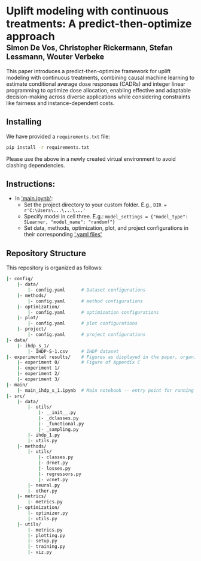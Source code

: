 # Uplift modeling with continuous treatments: A predict-then-optimize approach</br><sub><sub>Simon De Vos, Christopher Rickermann, Stefan Lessmann, Wouter Verbeke </sub></sub>  

This paper introduces a predict-then-optimize framework for uplift modeling with continuous treatments, combining causal machine learning to estimate conditional average dose responses (CADRs) and integer linear programming to optimize dose allocation, enabling effective and adaptable decision-making across diverse applications while considering constraints like fairness and instance-dependent costs.



## Installing
We have provided a `requirements.txt` file:
```bash
pip install -r requirements.txt
```
Please use the above in a newly created virtual environment to avoid clashing dependencies.

## Instructions:
- In ['main.ipynb'](https://github.com/SimonDeVos/turnover_prediction/blob/master/experiments/main.py):
  - Set the project directory to your custom folder. E.g., `DIR = r'C:\Users\...\...\...'`
  - Specify model in cell three. E.g.: `model_settings = {"model_type": SLearner, "model_name": "randomf"}`
  - Set data, methods, optimization, plot, and project configurations in their corresponding ['.yaml files'](https://github.com/SimonDeVos/ICTE/tree/master/config)

## Repository Structure
This repository is organized as follows:
```bash
|- config/
    |- data/
        |- config.yaml      # Dataset configurations
    |- methods/
        |- config.yaml      # method configurations
    |- optimization/
        |- config.yaml      # optimization configurations
    |- plot/
        |- config.yaml      # plot configurations
    |- project/
        |- config.yaml      # project configurations
|- data/
    |- ihdp_s_1/             
        |- IHDP-S-1.csv     # IHDP dataset
|- experimental results/    # Figures as displayed in the paper, organized per experiment
    |- experiment 0/        # Figure of Appendix C
    |- experiment 1/     
    |- experiment 2/
    |- experiment 3/
|- main/
    |- main_ihdp_s_1.ipynb  # Main notebook -- entry point for running experiments
|- src/
    |- data/
        |- utils/
            |- __init__.py
            |- _dclasses.py
            |- _functional.py
            |- _sampling.py
        |- ihdp_1.py
        |- utils.py
    |- methods/
        |- utils/
            |- classes.py
            |- drnet.py
            |- losses.py
            |- regressors.py
            |- vcnet.py
        |- neural.py
        |- other.py
    |- metrics/
        |- metrics.py
    |- optimization/
        |- optimizer.py
        |- utils.py
    |- utils/
        |- metrics.py
        |- plotting.py
        |- setup.py
        |- training.py
        |- viz.py
```
